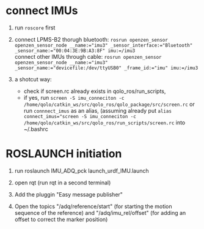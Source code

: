 # connect IMUs
1. run `roscore` first  
2. connect LPMS-B2 thorugh bluetooth: ``rosrun openzen_sensor openzen_sensor_node __name:="imu3" _sensor_interface:="Bluetooth" _sensor_name:="00:04:3E:9B:A3:8F" imu:=/imu3``  
connect other IMUs through cable: ``rosrun openzen_sensor openzen_sensor_node __name:="imu3" _sensor_name:="devicefile:/dev/ttyUSB0" _frame_id:="imu" imu:=/imu3``

3. a shotcut way:  
    * check if screen.rc already exists in qolo_ros/run_scripts,   
    * if yes, run ``screen -S imu_conneciton -c /home/qolo/catkin_ws/src/qolo_ros/qolo_package/src/screen.rc`` or run ``connnect_imus`` as an alias, (assuming already put ``alias connect_imus="screen -S imu_conneciton -c /home/qolo/catkin_ws/src/qolo_ros/run_scripts/screen.rc`` into ~/.bashrc  


# ROSLAUNCH initiation 
1. run roslaunch IMU_ADQ_pck launch_urdf_IMU.launch

2. open rqt (run rqt in a second terminal)

3. Add the pluggin "Easy message publisher"

4. Open the topics "/adq/reference/start" (for starting the motion sequence of the reference) and "/adq/imu_rel/offset" (for adding an offset to correct the marker position) 